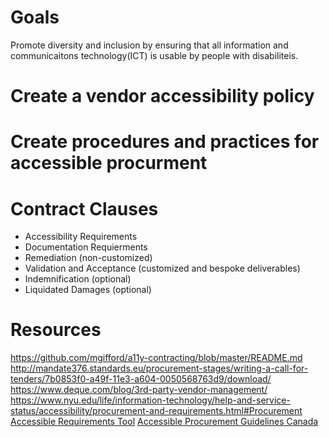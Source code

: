 # Goals
Promote diversity and inclusion by ensuring that all information and communicaitons technology(ICT) is usable by people with disabiliteis.

# Create a vendor accessibility policy
# Create procedures and practices for accessible procurment

# Contract Clauses
* Accessibility Requirements
* Documentation Requierments
* Remediation (non-customized)
* Validation and Acceptance (customized and bespoke deliverables)
* Indemnification (optional)
* Liquidated Damages (optional)

# Resources
https://github.com/mgifford/a11y-contracting/blob/master/README.md
http://mandate376.standards.eu/procurement-stages/writing-a-call-for-tenders/7b0853f0-a49f-11e3-a604-0050568763d9/download/ 
https://www.deque.com/blog/3rd-party-vendor-management/ 
https://www.nyu.edu/life/information-technology/help-and-service-status/accessibility/procurement-and-requirements.html#Procurement 
[Accessible Requirements Tool](https://www.section508.gov/buy/accessibility-requirements-tool)
[Accessible Procurement Guidelines Canada](https://www.tbs-sct.gc.ca/pol/doc-eng.aspx?id=32620&section=html)


